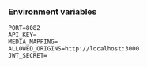### Environment variables

```
PORT=8082
API_KEY=
MEDIA_MAPPING=
ALLOWED_ORIGINS=http://localhost:3000
JWT_SECRET=
```

